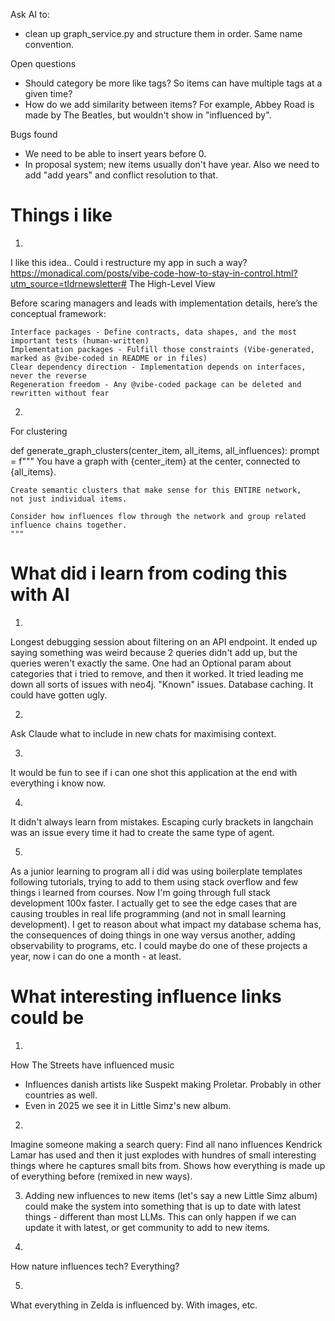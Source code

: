 Ask AI to:
- clean up graph_service.py and structure them in order. Same name convention.

Open questions
- Should category be more like tags? So items can have multiple tags at a given time? 
- How do we add similarity between items? For example, Abbey Road is made by The Beatles, but wouldn't show in "influenced by".

Bugs found
- We need to be able to insert years before 0.
- In proposal system; new items usually don't have year. Also we need to add "add years" and conflict resolution to that. 

# Things i like
1.
I like this idea.. Could i restructure my app in such a way? https://monadical.com/posts/vibe-code-how-to-stay-in-control.html?utm_source=tldrnewsletter#
The High-Level View

Before scaring managers and leads with implementation details, here’s the conceptual framework:

    Interface packages - Define contracts, data shapes, and the most important tests (human-written)
    Implementation packages - Fulfill those constraints (Vibe-generated, marked as @vibe-coded in README or in files)
    Clear dependency direction - Implementation depends on interfaces, never the reverse
    Regeneration freedom - Any @vibe-coded package can be deleted and rewritten without fear

2.
For clustering

def generate_graph_clusters(center_item, all_items, all_influences):
    prompt = f"""
    You have a graph with {center_item} at the center, connected to {all_items}.
    
    Create semantic clusters that make sense for this ENTIRE network, 
    not just individual items.
    
    Consider how influences flow through the network and group related 
    influence chains together.
    """



# What did i learn from coding this with AI
1.
Longest debugging session about filtering on an API endpoint. It ended up saying something was weird because 2 queries didn't add up, but the queries weren't exactly the same. One had an Optional param about categories that i tried to remove, and then it worked. It tried leading me down all sorts of issues with neo4j. "Known" issues. Database caching. It could have gotten ugly. 

2. 
Ask Claude what to include in new chats for maximising context. 

3.
It would be fun to see if i can one shot this application at the end with everything i know now.

4. 
It didn't always learn from mistakes. Escaping curly brackets in langchain was an issue every time it had to create the same type of agent. 

5. 
As a junior learning to program all i did was using boilerplate templates following tutorials, trying to add to them using stack overflow and few things i learned from courses. 
Now I'm going through full stack development 100x faster. I actually get to see the edge cases that are causing troubles in real life programming (and not in small learning development). I get to reason about what impact my database schema has, the consequences of doing things in one way versus another, adding observability to programs, etc. I could maybe do one of these projects a year, now i can do one a month - at least. 


# What interesting influence links could be
1. 
How The Streets have influenced music
- Influences danish artists like Suspekt making Proletar. Probably in other countries as well.
- Even in 2025 we see it in Little Simz's new album.

2.
Imagine someone making a search query: Find all nano influences Kendrick Lamar has used and then it just explodes with hundres of small interesting things where he captures small bits from. Shows how everything is made up of everything before (remixed in new ways). 

3. Adding new influences to new items (let's say a new Little Simz album) could make the system into something that is up to date with latest things - different than most LLMs. This can only happen if we can update it with latest, or get community to add to new items. 

4. 
How nature influences tech? Everything?

5. 
What everything in Zelda is influenced by. With images, etc. 